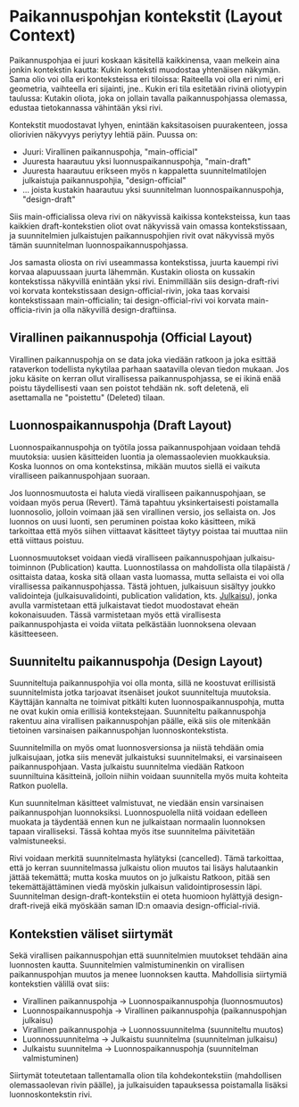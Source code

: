 # Paikannuspohjan kontekstit (Layout Context)

Paikannuspohjaa ei juuri koskaan käsitellä kaikkinensa, vaan melkein aina jonkin kontekstin kautta: Kukin konteksti
muodostaa yhtenäisen näkymän. Sama olio voi olla eri konteksteissa eri tiloissa: Raiteella voi olla eri nimi, eri
geometria, vaihteella eri sijainti, jne.. Kukin eri tila esitetään rivinä oliotyypin taulussa: Kutakin oliota, joka on
jollain tavalla paikannuspohjassa olemassa, edustaa tietokannassa vähintään yksi rivi.

Kontekstit muodostavat lyhyen, enintään kaksitasoisen puurakenteen, jossa oliorivien näkyvyys periytyy lehtiä
päin. Puussa on:

- Juuri: Virallinen paikannuspohja, "main-official"
- Juuresta haarautuu yksi luonnuspaikannuspohja, "main-draft"
- Juuresta haarautuu erikseen myös n kappaletta suunnitelmatilojen julkaistuja paikannuspohjia, "design-official"
- ... joista kustakin haarautuu yksi suunnitelman luonnospaikannuspohja, "design-draft"

Siis main-officialissa oleva rivi on näkyvissä kaikissa konteksteissa, kun taas kaikkien draft-kontekstien oliot ovat
näkyvissä vain omassa kontekstissaan, ja suunnitelmien julkaistujen paikannuspohjien rivit ovat näkyvissä myös tämän
suunnitelman luonnospaikannuspohjassa.

Jos samasta oliosta on rivi useammassa kontekstissa, juurta kauempi rivi korvaa alapuussaan juurta lähemmän. Kustakin
oliosta on kussakin kontekstissa näkyvillä enintään yksi rivi. Enimmillään siis design-draft-rivi voi korvata
kontekstissaan design-official-rivin, joka taas korvaisi kontekstissaan main-officialin; tai design-official-rivi voi
korvata main-officia-rivin ja olla näkyvillä design-draftiinsa.

## Virallinen paikannuspohja (Official Layout)

Virallinen paikannuspohja on se data joka viedään ratkoon ja joka esittää rataverkon todellista nykytilaa parhaan
saatavilla olevan tiedon mukaan. Jos joku käsite on kerran ollut virallisessa paikannuspohjassa, se ei ikinä enää poistu
täydellisesti vaan sen poistot tehdään nk. soft deletenä, eli asettamalla ne "poistettu" (Deleted) tilaan.

## Luonnospaikannuspohja (Draft Layout)

Luonnospaikannuspohja on työtila jossa paikannuspohjaan voidaan tehdä muutoksia: uusien käsitteiden luontia ja
olemassaolevien muokkauksia. Koska luonnos on oma kontekstinsa, mikään muutos siellä ei vaikuta viralliseen
paikannuspohjaan suoraan.

Jos luonnosmuutosta ei haluta viedä viralliseen paikannuspohjaan, se voidaan myös perua (Revert). Tämä tapahtuu
yksinkertaisesti poistamalla luonnosolio, jolloin voimaan jää sen virallinen versio, jos sellaista on. Jos luonnos on
uusi luonti, sen peruminen poistaa koko käsitteen, mikä tarkoittaa että myös siihen viittaavat käsitteet täytyy poistaa
tai muuttaa niin että viittaus poistuu.

Luonnosmuutokset voidaan viedä viralliseen paikannuspohjaan julkaisu-toiminnon (Publication) kautta. Luonnostilassa on
mahdollista olla tilapäistä / osittaista dataa, koska sitä ollaan vasta luomassa, mutta sellaista ei voi olla
virallisessa paikannuspohjassa. Tästä johtuen, julkaisuun sisältyy joukko validointeja (julkaisuvalidointi, publication
validation, kts. [Julkaisu](julkaisu.md)), jonka avulla varmistetaan että julkaistavat tiedot muodostavat eheän
kokonaisuuden. Tässä varmistetaan myös että virallisesta paikannuspohjasta ei voida viitata pelkästään luonnoksena
olevaan käsitteeseen.

## Suunniteltu paikannuspohja (Design Layout)

Suunniteltuja paikannuspohjia voi olla monta, sillä ne koostuvat erillisistä suunnitelmista jotka tarjoavat itsenäiset
joukot suunniteltuja muutoksia. Käyttäjän kannalta ne toimivat pitkälti kuten luonnospaikannuspohja, mutta ne
ovat kukin omia erillisiä kontekstejaan. Suunniteltu paikannuspohja rakentuu aina virallisen paikannuspohjan päälle,
eikä siis ole mitenkään tietoinen varsinaisen paikannuspohjan luonnoskontekstista.

Suunnitelmilla on myös omat luonnosversionsa ja niistä tehdään omia julkaisujaan, jotka siis menevät julkaistuksi
suunnitelmaksi, ei varsinaiseen paikannuspohjaan. Vasta julkaistu suunnitelma viedään Ratkoon suunniltuina käsitteinä,
jolloin niihin voidaan suunnitella myös muita kohteita Ratkon puolella.

Kun suunnitelman käsitteet valmistuvat, ne viedään ensin varsinaisen paikannuspohjan luonnoksiksi. Luonnospuolella niitä
voidaan edelleen muokata ja täydentää ennen kun ne julkaistaan normaalin luonnoksen tapaan viralliseksi. Tässä kohtaa
myös itse suunnitelma päivitetään valmistuneeksi.

Rivi voidaan merkitä suunnitelmasta hylätyksi (cancelled). Tämä tarkoittaa, että jo kerran suunnitelmassa julkaistu
olion muutos tai lisäys halutaankin jättää tekemättä; mutta koska muutos on jo julkaistu Ratkoon, pitää sen
tekemättäjättäminen viedä myöskin julkaisun validointiprosessin läpi. Suunnitelman design-draft-kontekstiin ei oteta
huomioon hylättyjä design-draft-rivejä eikä myöskään saman ID:n omaavia design-official-riviä.

## Kontekstien väliset siirtymät

Sekä virallisen paikannuspohjan että suunnitelmien muutokset tehdään aina luonnosten kautta. Suunnitelmien
valmistuminenkin on virallisen paikannuspohjan muutos ja menee luonnoksen kautta. Mahdollisia siirtymiä kontekstien
välillä ovat siis:

- Virallinen paikannuspohja -> Luonnospaikannuspohja (luonnosmuutos)
- Luonnospaikannuspohja -> Virallinen paikannuspohja (paikannuspohjan julkaisu)
- Virallinen paikannuspohja -> Luonnossuunnitelma (suunniteltu muutos)
- Luonnossuunnitelma -> Julkaistu suunnitelma (suunnitelman julkaisu)
- Julkaistu suunnitelma -> Luonnospaikannuspohja (suunnitelman valmistuminen)

Siirtymät toteutetaan tallentamalla olion tila kohdekontekstiin (mahdollisen olemassaolevan rivin päälle), ja
julkaisuiden tapauksessa poistamalla lisäksi luonnoskontekstin rivi.
